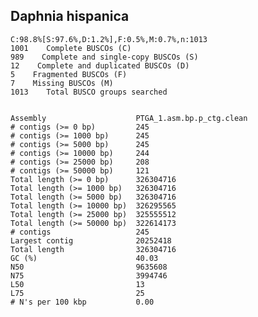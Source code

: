 ## Daphnia hispanica

    C:98.8%[S:97.6%,D:1.2%],F:0.5%,M:0.7%,n:1013       
    1001    Complete BUSCOs (C)               
    989    Complete and single-copy BUSCOs (S)       
    12    Complete and duplicated BUSCOs (D)       
    5    Fragmented BUSCOs (F)               
    7    Missing BUSCOs (M)               
    1013    Total BUSCO groups searched
	

    Assembly                    PTGA_1.asm.bp.p_ctg.clean
    # contigs (>= 0 bp)         245                      
    # contigs (>= 1000 bp)      245                      
    # contigs (>= 5000 bp)      245                      
    # contigs (>= 10000 bp)     244                      
    # contigs (>= 25000 bp)     208                      
    # contigs (>= 50000 bp)     121                      
    Total length (>= 0 bp)      326304716                
    Total length (>= 1000 bp)   326304716                
    Total length (>= 5000 bp)   326304716                
    Total length (>= 10000 bp)  326295565                
    Total length (>= 25000 bp)  325555512                
    Total length (>= 50000 bp)  322614173                
    # contigs                   245                      
    Largest contig              20252418                 
    Total length                326304716                
    GC (%)                      40.03                    
    N50                         9635608                  
    N75                         3994746                  
    L50                         13                       
    L75                         25                       
    # N's per 100 kbp           0.00 
